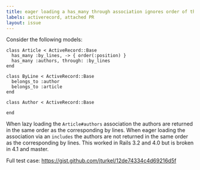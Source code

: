 ```yaml
---
title: eager loading a has_many through association ignores order of through association
labels: activerecord, attached PR
layout: issue
---
```


Consider the following models:

```
class Article < ActiveRecord::Base
  has_many :by_lines, -> { order(:position) }
  has_many :authors, through: :by_lines
end

class ByLine < ActiveRecord::Base
  belongs_to :author
  belongs_to :article
end

class Author < ActiveRecord::Base

end
```

When lazy loading the `Article#authors` association the authors are returned in the same order as the corresponding by lines. When eager loading the association via an `includes` the authors are not returned in the same order as the corresponding by lines. This worked in Rails 3.2 and 4.0 but is broken in 4.1 and master.

Full test case: https://gist.github.com/jturkel/12de74334c4d69216d5f

